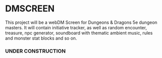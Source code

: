 # DMSCREEN
This project will be a webDM Screen for Dungeons & Dragons 5e dungeon masters. It will contain initiative tracker, as well as random encounter, treasure, npc generator, soundboard with thematic ambient music, rules and monster stat blocks and so on.
### UNDER CONSTRUCTION
